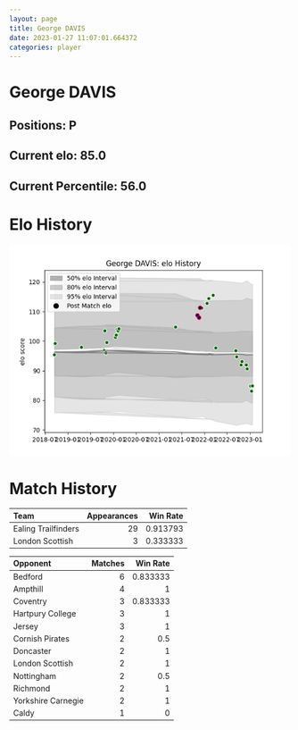 ```yaml
---  
layout: page  
title: George DAVIS  
date: 2023-01-27 11:07:01.664372  
categories: player  
---
```

# George DAVIS

## Positions: P

## Current elo: 85.0

## Current Percentile: 56.0

# Elo History


![elo history](history_GeorgeDAVIS.png)
# Match History


| Team                |   Appearances |   Win Rate |
|:--------------------|--------------:|-----------:|
| Ealing Trailfinders |            29 |   0.913793 |
| London Scottish     |             3 |   0.333333 |

| Opponent           |   Matches |   Win Rate |
|:-------------------|----------:|-----------:|
| Bedford            |         6 |   0.833333 |
| Ampthill           |         4 |   1        |
| Coventry           |         3 |   0.833333 |
| Hartpury College   |         3 |   1        |
| Jersey             |         3 |   1        |
| Cornish Pirates    |         2 |   0.5      |
| Doncaster          |         2 |   1        |
| London Scottish    |         2 |   1        |
| Nottingham         |         2 |   0.5      |
| Richmond           |         2 |   1        |
| Yorkshire Carnegie |         2 |   1        |
| Caldy              |         1 |   0        |
